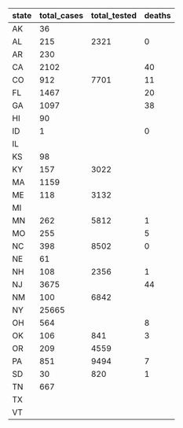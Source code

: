 state | total_cases | total_tested | deaths
--- | --- | --- | ---
AK | 36 |  | 
AL | 215 | 2321 | 0
AR | 230 |  | 
CA | 2102 |  | 40
CO | 912 | 7701 | 11
FL | 1467 |  | 20
GA | 1097 |  | 38
HI | 90 |  | 
ID | 1 |  | 0
IL |  |  | 
KS | 98 |  | 
KY | 157 | 3022 | 
MA | 1159 |  | 
ME | 118 | 3132 | 
MI |  |  | 
MN | 262 | 5812 | 1
MO | 255 |  | 5
NC | 398 | 8502 | 0
NE | 61 |  | 
NH | 108 | 2356 | 1
NJ | 3675 |  | 44
NM | 100 | 6842 | 
NY | 25665 |  | 
OH | 564 |  | 8
OK | 106 | 841 | 3
OR | 209 | 4559 | 
PA | 851 | 9494 | 7
SD | 30 | 820 | 1
TN | 667 |  | 
TX |  |  | 
VT |  |  | 


